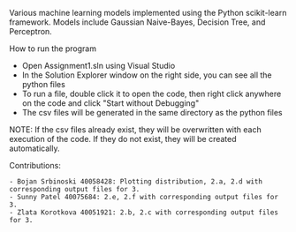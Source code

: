Various machine learning models implemented using the Python scikit-learn framework. Models include Gaussian Naive-Bayes, Decision Tree, and Perceptron.

How to run the program

- Open Assignment1.sln using Visual Studio
- In the Solution Explorer window on the right side, you can see all the python files
- To run a file, double click it to open the code, then right click anywhere on the code and click "Start without Debugging"
- The csv files will be generated in the same directory as the python files

NOTE: If the csv files already exist, they will be overwritten with each execution of the code. If they do not exist, they will be created automatically.

Contributions:

	- Bojan Srbinoski 40058428: Plotting distribution, 2.a, 2.d with corresponding output files for 3.
	- Sunny Patel 40075684: 2.e, 2.f with corresponding output files for 3.
	- Zlata Korotkova 40051921: 2.b, 2.c with corresponding output files for 3. 
